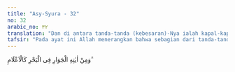 ```yaml
---
title: "Asy-Syura - 32"
no: 32
arabic_no: ٣٢
translation: "Dan di antara tanda-tanda (kebesaran)-Nya ialah kapal-kapal (yang berlayar) di laut seperti gunung-gunung."
tafsir: "Pada ayat ini Allah menerangkan bahwa sebagian dari tanda-tanda kekuasaan, kebesaran dan keperkasaan-Nya ialah ditundukkan-Nya laut bagi manusia hingga kapal bisa berlayar di laut laksana gunung besar atau satu perkampungan di atas air.\n\nAyat ini mengibaratkan kapal-kapal berlayar seperti gunung-gunung. Ayat ini mengisyaratkan pula, bahwa sesungguhnya gunung-gunung itu juga bergerak, sesuatu yang sulit dicerna bagi orang awam, namun sesuatu yang sudah diterima dalam ilmu geologi. Seperti sering dikatakan oleh para ahli geologi bahwa gunung-gunung sesungguhnya mengapung seperti laiknya kapal-kapal mengapung di samudra. Dalam ayat ini, Allah justru memperlihatkan bahwa kapal yang berlayar itu ibarat gunung, yang bagi orang awam tentu sulit memahaminya. Bagi orang awam gunung-gunung itu tampak diam. Gunung-gunung (dalam hal ini sebagai bagian kontinen/benua) pada kenyataannya memang mengapung di atas astenosfer dan bergerak seperti halnya kapal yang berlayar (lihat penjelasan pada Juz 20, An-Naml/27: 88). Seperti diketahui baru pada dekade tahun enampuluhan abad ke-20 teori apungan benua, yang cikal bakalnya sudah dimulai pada awal abad 20, bersama teori pemekaran tengah samudra melandasi teori tektonik lempeng ditemukan para ilmuwan."
---
```


وَمِنْ اٰيٰتِهِ الْجَوَارِ فِى الْبَحْرِ كَالْاَعْلَامِ ۗ 
